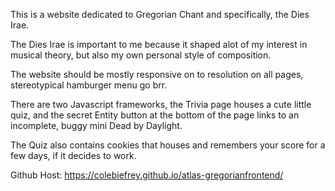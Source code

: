 This is a website dedicated to Gregorian Chant and specifically, the Dies Irae.

The Dies Irae is important to me because it shaped alot of my interest in musical theory, but also my own personal style of composition.

The website should be mostly responsive on to resolution on all pages, stereotypical hamburger menu go brr.

There are two Javascript frameworks, the Trivia page houses a cute little quiz, and the secret Entity button
at the bottom of the page links to an incomplete, buggy mini Dead by Daylight.

The Quiz also contains cookies that houses and remembers your score for a few days, if it decides to work.

Github Host: https://colebiefrey.github.io/atlas-gregorianfrontend/